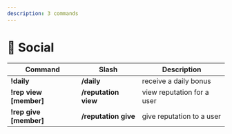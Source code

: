 ```yaml
---
description: 3 commands
---
```


# 🧑 Social

| Command                 | Slash                | Description                |
| ----------------------- | -------------------- | -------------------------- |
| **!daily**              | **/daily**           | receive a daily bonus      |
| **!rep view \[member]** | **/reputation view** | view reputation for a user |
| **!rep give \[member]** | **/reputation give** | give reputation to a user  |

